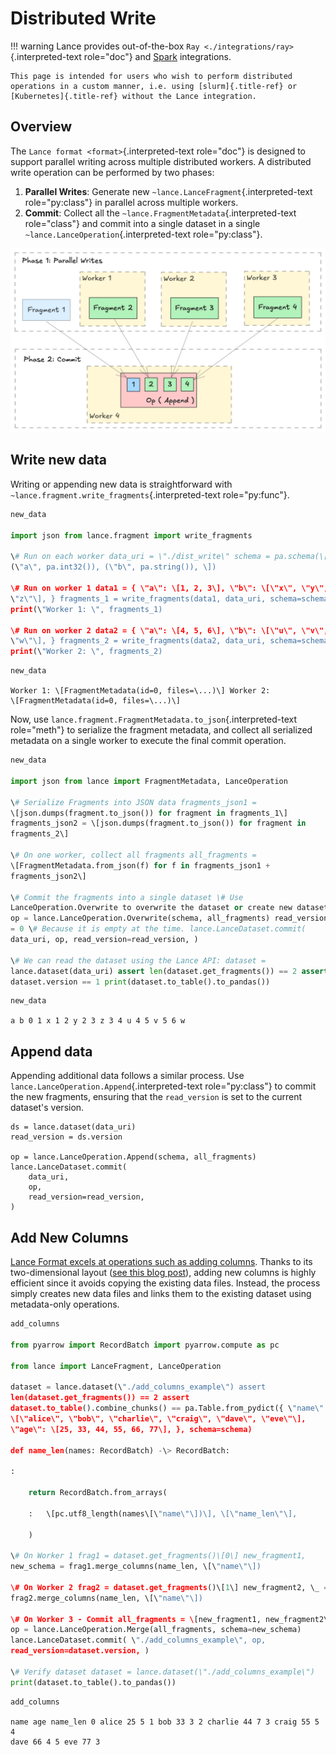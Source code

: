 # Distributed Write

!!! warning
    Lance provides out-of-the-box
    `Ray <./integrations/ray>`{.interpreted-text role="doc"} and
    [Spark](https://github.com/lancedb/lance/tree/main/java/spark)
    integrations.

    This page is intended for users who wish to perform distributed
    operations in a custom manner, i.e. using [slurm]{.title-ref} or
    [Kubernetes]{.title-ref} without the Lance integration.

## Overview

The `Lance format <format>`{.interpreted-text role="doc"} is designed to
support parallel writing across multiple distributed workers. A
distributed write operation can be performed by two phases:

1.  **Parallel Writes**: Generate new
    `~lance.LanceFragment`{.interpreted-text role="py:class"} in
    parallel across multiple workers.
2.  **Commit**: Collect all the
    `~lance.FragmentMetadata`{.interpreted-text role="class"} and commit
    into a single dataset in a single
    `~lance.LanceOperation`{.interpreted-text role="py:class"}.

![image](assets/distributed_append.png)

## Write new data

Writing or appending new data is straightforward with
`~lance.fragment.write_fragments`{.interpreted-text role="py:func"}.

```python
new_data

import json from lance.fragment import write_fragments

\# Run on each worker data_uri = \"./dist_write\" schema = pa.schema(\[
(\"a\", pa.int32()), (\"b\", pa.string()), \])

\# Run on worker 1 data1 = { \"a\": \[1, 2, 3\], \"b\": \[\"x\", \"y\",
\"z\"\], } fragments_1 = write_fragments(data1, data_uri, schema=schema)
print(\"Worker 1: \", fragments_1)

\# Run on worker 2 data2 = { \"a\": \[4, 5, 6\], \"b\": \[\"u\", \"v\",
\"w\"\], } fragments_2 = write_fragments(data2, data_uri, schema=schema)
print(\"Worker 2: \", fragments_2)
```

```
new_data

Worker 1: \[FragmentMetadata(id=0, files=\...)\] Worker 2:
\[FragmentMetadata(id=0, files=\...)\]
```

Now, use `lance.fragment.FragmentMetadata.to_json`{.interpreted-text
role="meth"} to serialize the fragment metadata, and collect all
serialized metadata on a single worker to execute the final commit
operation.

```python
new_data

import json from lance import FragmentMetadata, LanceOperation

\# Serialize Fragments into JSON data fragments_json1 =
\[json.dumps(fragment.to_json()) for fragment in fragments_1\]
fragments_json2 = \[json.dumps(fragment.to_json()) for fragment in
fragments_2\]

\# On one worker, collect all fragments all_fragments =
\[FragmentMetadata.from_json(f) for f in fragments_json1 +
fragments_json2\]

\# Commit the fragments into a single dataset \# Use
LanceOperation.Overwrite to overwrite the dataset or create new dataset.
op = lance.LanceOperation.Overwrite(schema, all_fragments) read_version
= 0 \# Because it is empty at the time. lance.LanceDataset.commit(
data_uri, op, read_version=read_version, )

\# We can read the dataset using the Lance API: dataset =
lance.dataset(data_uri) assert len(dataset.get_fragments()) == 2 assert
dataset.version == 1 print(dataset.to_table().to_pandas())
```

```
new_data

a b 0 1 x 1 2 y 2 3 z 3 4 u 4 5 v 5 6 w
```

## Append data

Appending additional data follows a similar process. Use
`lance.LanceOperation.Append`{.interpreted-text role="py:class"} to
commit the new fragments, ensuring that the `read_version` is set to the
current dataset\'s version.

``` {.python emphasize-lines="2,4,5"}
ds = lance.dataset(data_uri)
read_version = ds.version

op = lance.LanceOperation.Append(schema, all_fragments)
lance.LanceDataset.commit(
    data_uri,
    op,
    read_version=read_version,
)
```

## Add New Columns

[Lance Format excels at operations such as adding
columns](format.md). Thanks to its two-dimensional layout ([see this
blog
post](https://blog.lancedb.com/designing-a-table-format-for-ml-workloads/)),
adding new columns is highly efficient since it avoids copying the
existing data files. Instead, the process simply creates new data files
and links them to the existing dataset using metadata-only operations.

```python
add_columns

from pyarrow import RecordBatch import pyarrow.compute as pc

from lance import LanceFragment, LanceOperation

dataset = lance.dataset(\"./add_columns_example\") assert
len(dataset.get_fragments()) == 2 assert
dataset.to_table().combine_chunks() == pa.Table.from_pydict({ \"name\":
\[\"alice\", \"bob\", \"charlie\", \"craig\", \"dave\", \"eve\"\],
\"age\": \[25, 33, 44, 55, 66, 77\], }, schema=schema)

def name_len(names: RecordBatch) -\> RecordBatch:

:   

    return RecordBatch.from_arrays(

    :   \[pc.utf8_length(names\[\"name\"\])\], \[\"name_len\"\],

    )

\# On Worker 1 frag1 = dataset.get_fragments()\[0\] new_fragment1,
new_schema = frag1.merge_columns(name_len, \[\"name\"\])

\# On Worker 2 frag2 = dataset.get_fragments()\[1\] new_fragment2, \_ =
frag2.merge_columns(name_len, \[\"name\"\])

\# On Worker 3 - Commit all_fragments = \[new_fragment1, new_fragment2\]
op = lance.LanceOperation.Merge(all_fragments, schema=new_schema)
lance.LanceDataset.commit( \"./add_columns_example\", op,
read_version=dataset.version, )

\# Verify dataset dataset = lance.dataset(\"./add_columns_example\")
print(dataset.to_table().to_pandas())
```

```
add_columns

name age name_len 0 alice 25 5 1 bob 33 3 2 charlie 44 7 3 craig 55 5 4
dave 66 4 5 eve 77 3
```
